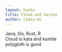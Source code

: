 ```yaml
---
layout: haiku
title: Cloud and karate
author: Codzy-ds
---
```


Java, Go, Rust, R<br>
Cloud is kata and kumite<br>
polygloth is good<br>